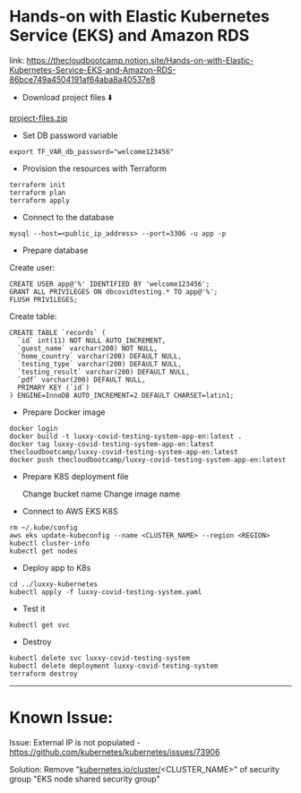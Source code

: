 # Hands-on with Elastic Kubernetes Service (EKS) and Amazon RDS
link: https://thecloudbootcamp.notion.site/Hands-on-with-Elastic-Kubernetes-Service-EKS-and-Amazon-RDS-86bce749a4504191af64aba8a40537e8

- Download project files ⬇️

[project-files.zip](https://prod-files-secure.s3.us-west-2.amazonaws.com/0d1b678b-cd91-4256-93c7-73b2e82396d5/353bca5c-e007-4c67-bf88-c0a6de79c36a/project-files.zip)

- Set DB password variable

```
export TF_VAR_db_password="welcome123456"

```

- Provision the resources with Terraform

```
terraform init
terraform plan
terraform apply

```

- Connect to the database

```
mysql --host=<public_ip_address> --port=3306 -u app -p

```

- Prepare database

Create user:

```
CREATE USER app@'%' IDENTIFIED BY 'welcome123456';
GRANT ALL PRIVILEGES ON dbcovidtesting.* TO app@'%';
FLUSH PRIVILEGES;

```

Create table:

```
CREATE TABLE `records` (
  `id` int(11) NOT NULL AUTO_INCREMENT,
  `guest_name` varchar(200) NOT NULL,
  `home_country` varchar(200) DEFAULT NULL,
  `testing_type` varchar(200) DEFAULT NULL,
  `testing_result` varchar(200) DEFAULT NULL,
  `pdf` varchar(200) DEFAULT NULL,
  PRIMARY KEY (`id`)
) ENGINE=InnoDB AUTO_INCREMENT=2 DEFAULT CHARSET=latin1;

```

- Prepare Docker image

```
docker login
docker build -t luxxy-covid-testing-system-app-en:latest .
docker tag luxxy-covid-testing-system-app-en:latest thecloudbootcamp/luxxy-covid-testing-system-app-en:latest
docker push thecloudbootcamp/luxxy-covid-testing-system-app-en:latest

```

- Prepare K8S deployment file
    
    Change bucket name
    Change image name
    
- Connect to AWS EKS K8S

```
rm ~/.kube/config
aws eks update-kubeconfig --name <CLUSTER_NAME> --region <REGION>
kubectl cluster-info
kubectl get nodes

```

- Deploy app to K8s

```
cd ../luxxy-kubernetes
kubectl apply -f luxxy-covid-testing-system.yaml

```

- Test it

```
kubectl get svc

```

- Destroy

```
kubectl delete svc luxxy-covid-testing-system
kubectl delete deployment luxxy-covid-testing-system
terraform destroy

```

---

# Known Issue:

Issue:
External IP is not populated - https://github.com/kubernetes/kubernetes/issues/73906

Solution:
Remove "[kubernetes.io/cluster/](http://kubernetes.io/cluster/)<CLUSTER_NAME>" of security group "EKS node shared security group"
